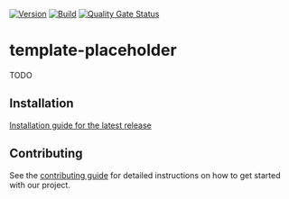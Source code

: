 <!-- modrinth_exclude.start -->

[![Version](https://img.shields.io/modrinth/v/template-placeholder)](https://modrinth.com/mod/template-placeholder)
[![Build](https://img.shields.io/github/actions/workflow/status/litetex-oss/template-placeholder/check-build.yml?branch=dev)](https://github.com/litetex-oss/template-placeholder/actions/workflows/check-build.yml?query=branch%3Adev)
[![Quality Gate Status](https://sonarcloud.io/api/project_badges/measure?project=litetex-oss_template-placeholder&metric=alert_status)](https://sonarcloud.io/dashboard?id=litetex-oss_template-placeholder)

# template-placeholder

<!-- modrinth_exclude.end -->

TODO

<!-- modrinth_exclude.start -->

## Installation
[Installation guide for the latest release](https://github.com/litetex-oss/template-placeholder/releases/latest#Installation)

## Contributing
See the [contributing guide](./CONTRIBUTING.md) for detailed instructions on how to get started with our project.

<!-- modrinth_exclude.end -->
